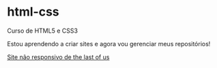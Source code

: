 # html-css
 Curso de HTML5 e CSS3

Estou aprendendo a criar sites e agora vou gerenciar meus
 repositórios!

 <a href= "https://laryssahtml.github.io/html-css/desafios/desafio-ellie/ellie.html">Site não responsivo de the last of us